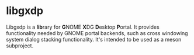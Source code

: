 # libgxdp

Libgxdp is a **lib**rary for **G**NOME **X**DG **D**esktop **P**ortal. It
provides functionality needed by GNOME portal backends, such as cross windowing
system dialog stacking functionality. It's intended to be used as a meson
subproject.
